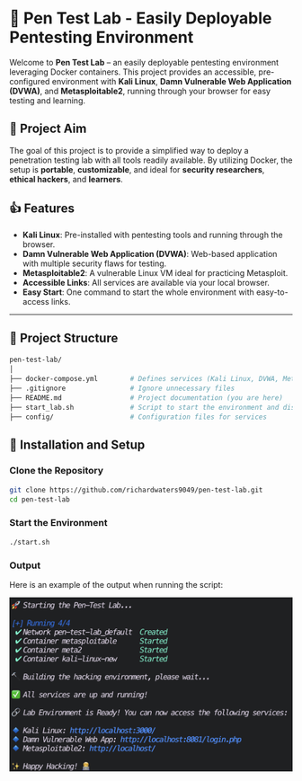 # 🚀 Pen Test Lab - Easily Deployable Pentesting Environment

Welcome to **Pen Test Lab** – an easily deployable pentesting environment leveraging Docker containers. This project provides an accessible, pre-configured environment with **Kali Linux**, **Damn Vulnerable Web Application (DVWA)**, and **Metasploitable2**, running through your browser for easy testing and learning.

## 🎯 Project Aim

The goal of this project is to provide a simplified way to deploy a penetration testing lab with all tools readily available. By utilizing Docker, the setup is **portable**, **customizable**, and ideal for **security researchers**, **ethical hackers**, and **learners**.

## 👍 Features

- **Kali Linux**: Pre-installed with pentesting tools and running through the browser.
- **Damn Vulnerable Web Application (DVWA)**: Web-based application with multiple security flaws for testing.
- **Metasploitable2**: A vulnerable Linux VM ideal for practicing Metasploit.
- **Accessible Links**: All services are available via your local browser.
- **Easy Start**: One command to start the whole environment with easy-to-access links.

---

## 📂 Project Structure

```bash
pen-test-lab/
│
├── docker-compose.yml        # Defines services (Kali Linux, DVWA, Metasploitable)
├── .gitignore                # Ignore unnecessary files
├── README.md                 # Project documentation (you are here)
├── start_lab.sh              # Script to start the environment and display links
├── config/                   # Configuration files for services
```

## 🧰 Installation and Setup

### Clone the Repository

```bash
git clone https://github.com/richardwaters9049/pen-test-lab.git
cd pen-test-lab
```

### Start the Environment

```bash
./start.sh
```

### Output

Here is an example of the output when running the script:

![Running Containers](images/run-contain.png)
